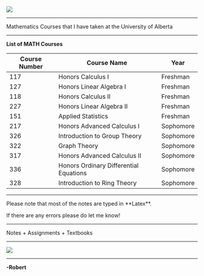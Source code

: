 <img src = "https://enterprisequartetdotcom.files.wordpress.com/2012/09/ua1txt2.jpg">
<hr>
Mathematics Courses that I have taken at the University of Alberta
<hr>

**List of MATH Courses**

| Course Number 	| Course Name                            	| Year      	|
|---------------	|----------------------------------------	|-----------	|
| 117           	| Honors Calculus I                      	| Freshman  	|
| 127           	| Honors Linear Algebra I                	| Freshman  	|
| 118           	| Honors Calculus II                     	| Freshman  	|
| 227           	| Honors Linear Algebra II               	| Freshman  	|
| 151           	| Applied Statistics                     	| Freshman  	|
| 217           	| Honors Advanced Calculus I             	| Sophomore 	|
| 326           	| Introduction to Group Theory           	| Sophomore 	|
| 322           	| Graph Theory                           	| Sophomore 	|
| 317           	| Honors Advanced Calculus II            	| Sophomore 	|
| 336           	| Honors Ordinary Differential Equations 	| Sophomore 	|
| 328           	| Introduction to Ring Theory            	| Sophomore 	|
<hr>
Please note that most of the notes are typed in **Latex**. 

If there are any errors please do let me know!
<hr>
Notes + Assignments + Textbooks
<hr>
<img src = "https://i.pinimg.com/originals/9f/b7/5a/9fb75a1ad8d7b696e7ecc8104aa29c06.png">
<hr>

**-Robert**
